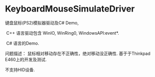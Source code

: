 # KeyboardMouseSimulateDriver
键盘鼠标(PS2)模拟器驱动及C# Demo, 

  C++ 语言驱动包含 WinIO, WinRing0, WindowsAPI:event*.
  
  C# 语言的Demo.

  问题描述：
   鼠标相对移动存在不正确性，绝对移动没正确性.
   基于于Thinkpad E460上的开发及测试.
 
   不支持HID设备.
